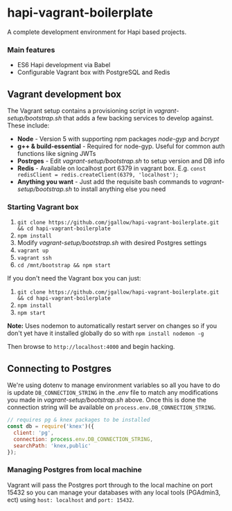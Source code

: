 # hapi-vagrant-boilerplate

A complete development environment for Hapi based projects.

### Main features

* ES6 Hapi development via Babel
* Configurable Vagrant box with PostgreSQL and Redis

## Vagrant development box

The Vagrant setup contains a provisioning script in *vagrant-setup/bootstrap.sh* that adds a few backing services to develop against. These include:

  * **Node** - Version 5 with supporting npm packages *node-gyp* and *bcrypt*
  * **g++ & build-essential** - Required for node-gyp. Useful for common auth functions like signing JWTs
  * **Postrges** - Edit *vagrant-setup/bootstrap.sh* to setup version and DB info
  * **Redis** - Available on localhost port 6379 in vagrant box. E.g. `const redisClient = redis.createClient(6379, 'localhost');`
  * **Anything you want** - Just add the requisite bash commands to *vagrant-setup/bootstrap.sh* to install anything else you need

### Starting Vagrant box

1. `git clone https://github.com/jgallow/hapi-vagrant-boilerplate.git && cd hapi-vagrant-boilerplate`
2. `npm install`
3. Modify *vagrant-setup/bootstrap.sh* with desired Postgres settings
4. `vagrant up`
5. `vagrant ssh`
6. `cd /mnt/bootstrap && npm start`

If you don't need the Vagrant box you can just:

1. `git clone https://github.com/jgallow/hapi-vagrant-boilerplate.git && cd hapi-vagrant-boilerplate`
2. `npm install`
3. `npm start`

**Note:** Uses nodemon to automatically restart server on changes so if you don't yet have it installed globally do so with `npm install nodemon -g`

Then browse to `http://localhost:4000` and begin hacking.

## Connecting to Postgres

We're using dotenv to manage environment variables so all you have to do is update `DB_CONNECTION_STRING` in the *.env* file to match any modifications you made in *vagrant-setup/bootstrap.sh* above. Once this is done the connection string will be available on `process.env.DB_CONNECTION_STRING`.

```javascript
// requires pg & knex packages to be installed
const db = require('knex')({
  client: 'pg',
  connection: process.env.DB_CONNECTION_STRING,
  searchPath: 'knex,public'
});
```

### Managing Postgres from local machine

Vagrant will pass the Postgres port through to the local machine on port 15432 so you can manage your databases with any local tools (PGAdmin3, ect) using `host: localhost` and `port: 15432`.
